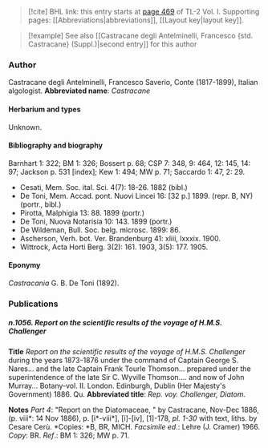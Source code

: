 > [!cite] BHL link: this entry starts at [page 469](https://www.biodiversitylibrary.org/page/33120600) of TL-2 Vol. I.
> Supporting pages: [[Abbreviations|abbreviations]], [[Layout key|layout key]].

> [!example] See also [[Castracane degli Antelminelli, Francesco {std. Castracane} (Suppl.)|second entry]] for this author

### Author

Castracane degli Antelminelli, Francesco Saverio, Conte (1817-1899), Italian algologist. 
**Abbreviated name**: *Castracane*

#### Herbarium and types

Unknown.

#### Bibliography and biography

Barnhart 1: 322; BM 1: 326; Bossert p. 68; CSP 7: 348, 9: 464, 12: 145, 14: 97; Jackson p. 531 \[index\]; Kew 1: 494; MW p. 71; Saccardo 1: 47, 2: 29.
- Cesati, Mem. Soc. ital. Sci. 4(7): 18-26. 1882 (bibl.)
- De Toni, Mem. Accad. pont. Nuovi Lincei 16: \[32 p.\] 1899. (repr. B, NY) (portr., bibl.)
- Pirotta, Malphigia 13: 88. 1899 (portr.)
- De Toni, Nuova Notarisia 10: 143. 1899 (portr.)
- De Wildeman, Bull. Soc. belg. microsc. 1899: 86.
- Ascherson, Verh. bot. Ver. Brandenburg 41: xliii, lxxxix. 1900.
- Wittrock, Acta Horti Berg. 3(2): 161. 1903, 3(5): 177. 1905.

#### Eponymy

*Castracania* G. B. De Toni (1892).

### Publications

##### n.1056. Report on the scientific results of the voyage of H.M.S. Challenger

**Title**
*Report on the scientific results of the voyage of H.M.S. Challenger* during the years 1873-1876 under the command of Captain George S. Nares... and the late Captain Frank Tourle Thomson... prepared under the superintendence of the late Sir C. Wyville Thomson.... and now of John Murray... Botany-vol. II. London. Edinburgh, Dublin (Her Majesty's Government) 1886. Qu.
**Abbreviated title**: *Rep. voy. Challenger, Diatom.*

**Notes**
*Part 4*: "Report on the Diatomaceae, " by Castracane, Nov-Dec 1886, (p. viii\*: 14 Nov 1886), p. \[i\*-viii\*\], \[i\]-\[iv\], \[1\]-178, *pl. 1-30* with text, liths. by Cesare Cerù. *Copies: *B, BR, MICH.
*Facsimile ed*.: Lehre (J. Cramer) 1966. *Copy*: BR.
*Ref*.: BM 1: 326; MW p. 71.

